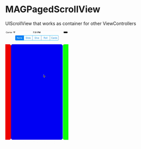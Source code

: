 # MAGPagedScrollView
UIScrollView that works as container for other ViewControllers

[![ScreenShot](resources/MAGPagedScrollViewDemo.gif)](https://raw.githubusercontent.com/MadAppGang/MAGPagedScrollView/master/resources/MAGPagedScrollViewDemo.mov)
